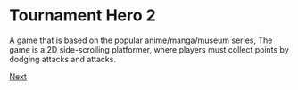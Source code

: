 # Tournament Hero 2

A game that is based on the popular anime/manga/museum series,                                                     The game is a 2D side-scrolling platformer, where players must collect points by dodging attacks and attacks.

[Next](408.md)